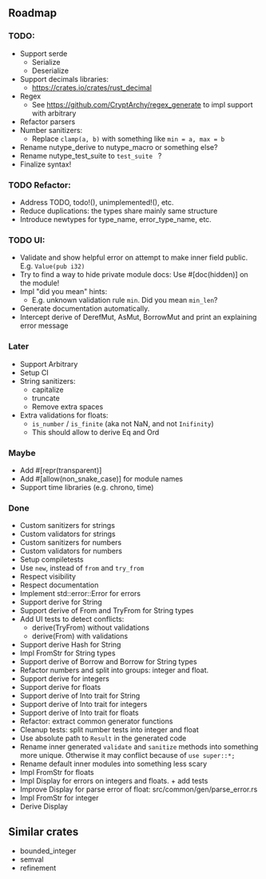 ## Roadmap

### TODO:
* Support serde
  * Serialize
  * Deserialize
* Support decimals libraries:
  * https://crates.io/crates/rust_decimal
* Regex
  * See https://github.com/CryptArchy/regex_generate to impl support with arbitrary
* Refactor parsers
* Number sanitizers:
  * Replace `clamp(a, b)` with something like `min = a, max = b`
* Rename nutype_derive to nutype_macro or something else?
* Rename nutype_test_suite to `test_suite ` ?
* Finalize syntax!

### TODO Refactor:
* Address TODO, todo!(), unimplemented!(), etc.
* Reduce duplications: the types share mainly same structure
* Introduce newtypes for type_name, error_type_name, etc.

### TODO UI:
* Validate and show helpful error on attempt to make inner field public. E.g. `Value(pub i32)`
* Try to find a way to hide private module docs: Use #[doc(hidden)] on the module!
* Impl  "did you mean" hints:
  * E.g. unknown validation rule `min`. Did you mean `min_len`?
* Generate documentation automatically.
* Intercept derive of DerefMut, AsMut, BorrowMut and print an explaining error message

### Later
* Support Arbitrary
* Setup CI
* String sanitizers:
  * capitalize
  * truncate
  * Remove extra spaces
* Extra validations for floats:
  * `is_number` / `is_finite` (aka not NaN, and not `Inifinity`)
  * This should allow to derive Eq and Ord

### Maybe
* Add #[repr(transparent)]
* Add #[allow(non_snake_case)] for module names
* Support time libraries (e.g. chrono, time)


### Done
* Custom sanitizers for strings
* Custom validators for strings
* Custom sanitizers for numbers
* Custom validators for numbers
* Setup compiletests
* Use `new`, instead of `from` and `try_from`
* Respect visibility
* Respect documentation
* Implement std::error::Error for errors
* Support derive for String
* Support derive of From and TryFrom for String types
* Add UI tests to detect conflicts:
  * derive(TryFrom) without validations
  * derive(From) with validations
* Support derive Hash for String
* Impl FromStr for String types
* Support derive of Borrow<str> and Borrow<String> for String types
* Refactor numbers and split into groups: integer and float.
* Support derive for integers
* Support derive for floats
* Support derive of Into trait for String
* Support derive of Into trait for integers
* Support derive of Into trait for floats
* Refactor: extract common generator functions
* Cleanup tests: split number tests into integer and float
* Use absolute path to `Result` in the generated code
* Rename inner generated `validate` and `sanitize` methods into something more unique. Otherwise it may conflict because of `use super::*;`
* Rename default inner modules into something less scary
* Impl FromStr for floats
* Impl Display for errors on integers and floats. + add tests
* Improve Display for parse error of float: src/common/gen/parse_error.rs
* Impl FromStr for integer
* Derive Display



## Similar crates

* bounded_integer
* semval
* refinement

